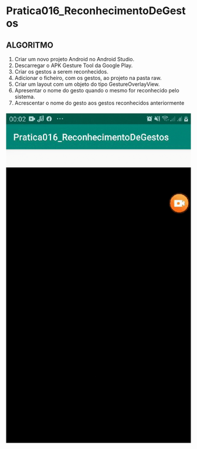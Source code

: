 # Pratica016_ReconhecimentoDeGestos

## ALGORITMO
1. Criar um novo projeto Android no Android Studio.
2. Descarregar o APK Gesture Tool da Google Play.
3. Criar os gestos a serem reconhecidos.
4. Adicionar o ficheiro, com os gestos, ao projeto na pasta raw.
5. Criar um layout com um objeto do tipo GestureOverlayView.
6. Apresentar o nome do gesto quando o mesmo for reconhecido pelo sistema.
7. Acrescentar o nome do gesto aos gestos reconhecidos anteriormente

##### ![Tela Aplicação](https://github.com/RomuloBianchin/Pratica016_ReconhecimentoDeGestos/blob/master/GIF-AppGesture.gif)
